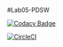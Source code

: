 #Lab05-PDSW


[![Codacy Badge](https://api.codacy.com/project/badge/Grade/d02d6f7351984b70bfcf254bc0ebc403)](https://www.codacy.com/app/danielagon/lab05?utm_source=github.com&amp;utm_medium=referral&amp;utm_content=danielagon/lab05&amp;utm_campaign=Badge_Grade)

[![CircleCI](https://circleci.com/gh/danielagon/lab05.svg?style=svg)](https://circleci.com/gh/danielagon/lab05)
